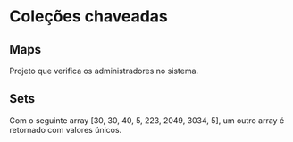 # Coleções chaveadas

## Maps
Projeto que verifica os administradores no sistema.

## Sets
Com o seguinte array [30, 30, 40, 5, 223, 2049, 3034, 5], um outro array é retornado com valores únicos.